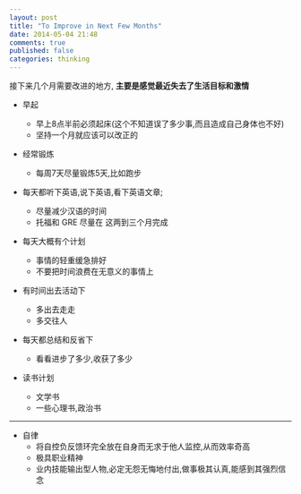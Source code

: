 ```yaml
---
layout: post
title: "To Improve in Next Few Months"
date: 2014-05-04 21:48
comments: true
published: false
categories: thinking
---
```

接下来几个月需要改进的地方,
**主要是感觉最近失去了生活目标和激情**

* 早起
  - 早上8点半前必须起床(这个不知道误了多少事,而且造成自己身体也不好)
  - 坚持一个月就应该可以改正的
   
* 经常锻炼
  - 每周7天尽量锻炼5天,比如跑步

* 每天都听下英语,说下英语,看下英语文章;
  - 尽量减少汉语的时间
  - 托福和 GRE 尽量在 这两到三个月完成

* 每天大概有个计划
  - 事情的轻重缓急排好
  - 不要把时间浪费在无意义的事情上

* 有时间出去活动下
  - 多出去走走
  - 多交往人

* 每天都总结和反省下
  - 看看进步了多少,收获了多少

* 读书计划
  - 文学书
  - 一些心理书,政治书

----------------------------------------------------------
* 自律
  - 将自控负反馈环完全放在自身而无求于他人监控,从而效率奇高
  - 极具职业精神
  - 业内技能输出型人物,必定无怨无悔地付出,做事极其认真,能感到其强烈信念
